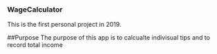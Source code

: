 ### WageCalculator
This is the first personal project in 2019. 

##Purpose
The purpose of this app is to calcualte indivisual tips and to record total income
